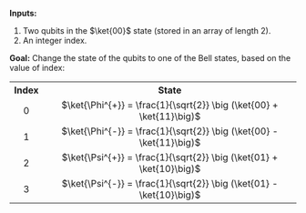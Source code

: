 **Inputs:** 

1. Two qubits in the $\ket{00}$ state (stored in an array of length 2).
2. An integer index.

**Goal:**  Change the state of the qubits to one of the Bell states, based on the value of index:

<table>
  <tr>
    <th style="text-align:center">Index</th>
    <th style="text-align:center">State</th>
  </tr>
  <tr>
    <td style="text-align:center">0</td>
    <td style="text-align:center">$\ket{\Phi^{+}} = \frac{1}{\sqrt{2}} \big (\ket{00} + \ket{11}\big)$</td>
  </tr>
  <tr>
    <td style="text-align:center">1</td>
    <td style="text-align:center">$\ket{\Phi^{-}} = \frac{1}{\sqrt{2}} \big (\ket{00} - \ket{11}\big)$</td>
  </tr>
  <tr>
    <td style="text-align:center">2</td>
    <td style="text-align:center">$\ket{\Psi^{+}} = \frac{1}{\sqrt{2}} \big (\ket{01} + \ket{10}\big)$</td>
  </tr>
  <tr>
    <td style="text-align:center">3</td>
    <td style="text-align:center">$\ket{\Psi^{-}} = \frac{1}{\sqrt{2}} \big (\ket{01} - \ket{10}\big)$</td>
  </tr>
</table>
